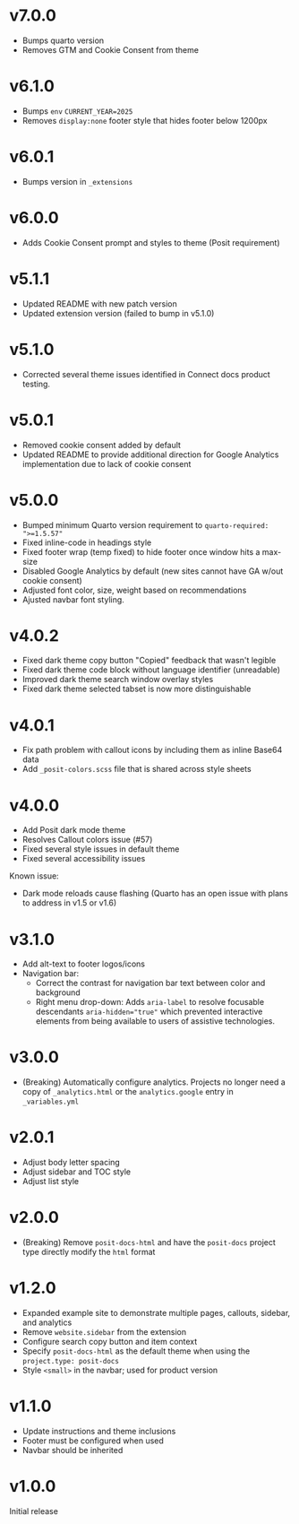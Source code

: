 # v7.0.0

* Bumps quarto version
* Removes GTM and Cookie Consent from theme

# v6.1.0

* Bumps `env` `CURRENT_YEAR=2025`
* Removes `display:none` footer style that hides footer below 1200px

# v6.0.1

* Bumps version in `_extensions`

# v6.0.0

* Adds Cookie Consent prompt and styles to theme (Posit requirement)

# v5.1.1

* Updated README with new patch version
* Updated extension version (failed to bump in v5.1.0)

# v5.1.0

* Corrected several theme issues identified in Connect docs product testing.

# v5.0.1

* Removed cookie consent added by default
* Updated README to provide additional direction for Google Analytics implementation due to lack of cookie consent

# v5.0.0

* Bumped minimum Quarto version requirement to `quarto-required: ">=1.5.57"`
* Fixed inline-code in headings style
* Fixed footer wrap (temp fixed) to hide footer once window hits a max-size
* Disabled Google Analytics by default (new sites cannot have GA w/out cookie consent)
* Adjusted font color, size, weight based on recommendations
* Ajusted navbar font styling.

# v4.0.2

* Fixed dark theme copy button "Copied" feedback that wasn't legible
* Fixed dark theme code block without language identifier (unreadable)
* Improved dark theme search window overlay styles
* Fixed dark theme selected tabset is now more distinguishable

# v4.0.1

* Fix path problem with callout icons by including them as inline Base64 data
* Add `_posit-colors.scss` file that is shared across style sheets

# v4.0.0

* Add Posit dark mode theme
* Resolves Callout colors issue (#57)
* Fixed several style issues in default theme
* Fixed several accessibility issues

Known issue:

* Dark mode reloads cause flashing (Quarto has an open issue with plans to address in v1.5 or v1.6)

# v3.1.0

* Add alt-text to footer logos/icons
* Navigation bar:
    * Correct the contrast for navigation bar text between color and background
    * Right menu drop-down: Adds `aria-label` to resolve focusable descendants `aria-hidden="true"` which prevented interactive elements from being available to users of assistive technologies.

# v3.0.0

* (Breaking) Automatically configure analytics. Projects no longer need a copy
  of `_analytics.html` or the `analytics.google` entry in `_variables.yml`

# v2.0.1

* Adjust body letter spacing
* Adjust sidebar and TOC style
* Adjust list style

# v2.0.0

* (Breaking) Remove `posit-docs-html` and have the `posit-docs` project type
  directly modify the `html` format

# v1.2.0

* Expanded example site to demonstrate multiple pages, callouts, sidebar, and analytics
* Remove `website.sidebar` from the extension
* Configure search copy button and item context
* Specify `posit-docs-html` as the default theme when using the `project.type: posit-docs`
* Style `<small>` in the navbar; used for product version

# v1.1.0

* Update instructions and theme inclusions
* Footer must be configured when used
* Navbar should be inherited

# v1.0.0

Initial release
